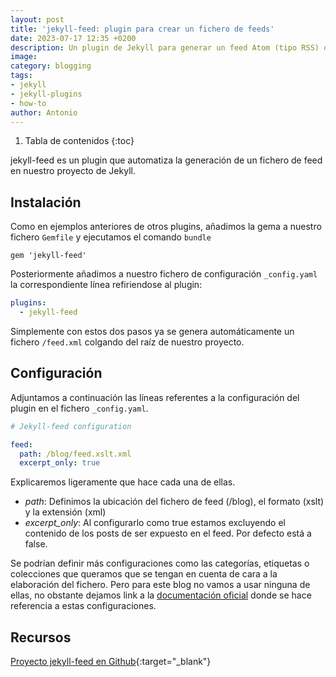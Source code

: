 ```yaml
---
layout: post
title: 'jekyll-feed: plugin para crear un fichero de feeds'
date: 2023-07-17 12:35 +0200
description: Un plugin de Jekyll para generar un feed Atom (tipo RSS) de sus publicaciones de Jekyll.
image:
category: blogging
tags:
- jekyll
- jekyll-plugins
- how-to
author: Antonio
---
```

1. Tabla de contenidos
{:toc}

jekyll-feed es un plugin que automatiza la generación de un fichero de feed en nuestro proyecto de Jekyll.

## Instalación

Como en ejemplos anteriores de otros plugins, añadimos la gema a nuestro fichero `Gemfile` y ejecutamos el comando `bundle`

~~~Gemfile
gem 'jekyll-feed'
~~~

Posteriormente añadimos a nuestro fichero de configuración `_config.yaml` la correspondiente línea refiriendose al plugin:

~~~yaml
plugins:
  - jekyll-feed
~~~

Simplemente con estos dos pasos ya se genera automáticamente un fichero `/feed.xml` colgando del raíz de nuestro proyecto.

## Configuración

Adjuntamos a continuación las líneas referentes a la configuración del plugin en el fichero `_config.yaml`.

~~~yaml
# Jekyll-feed configuration

feed:
  path: /blog/feed.xslt.xml
  excerpt_only: true
~~~

Explicaremos ligeramente que hace cada una de ellas.

- *path*: Definimos la ubicación del fichero de feed (/blog), el formato (xslt) y la extensión (xml)
- *excerpt_only*: Al configurarlo como true estamos excluyendo el contenido de los posts de ser expuesto en el feed. Por defecto está a false.

Se podrían definir más configuraciones como las categorías, etiquetas o colecciones que queramos que se tengan en cuenta de cara a la elaboración del fichero. Pero para este blog no vamos a usar ninguna de ellas, no obstante dejamos link a la [documentación oficial](https://github.com/jekyll/jekyll-feed#categories) donde se hace referencia a estas configuraciones.


## Recursos

[Proyecto jekyll-feed en Github](https://github.com/jekyll/jekyll-feed){:target="_blank"}
